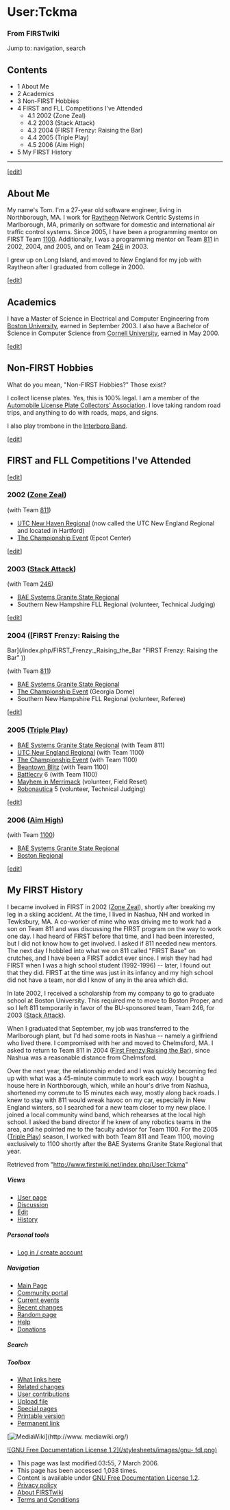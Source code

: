 # User:Tckma

### From FIRSTwiki

Jump to: navigation, search

## Contents

  * 1 About Me
  * 2 Academics
  * 3 Non-FIRST Hobbies
  * 4 FIRST and FLL Competitions I've Attended
    * 4.1 2002 (Zone Zeal)
    * 4.2 2003 (Stack Attack)
    * 4.3 2004 (FIRST Frenzy: Raising the Bar)
    * 4.4 2005 (Triple Play)
    * 4.5 2006 (Aim High)
  * 5 My FIRST History  
---  
  
[[edit](/index.php?title=User:Tckma&action=edit&section=1 "Edit section: About
Me" )]

## About Me

My name's Tom. I'm a 27-year old software engineer, living in Northborough,
MA. I work for [Raytheon](http://www.raytheon.com "http://www.raytheon.com" )
Network Centric Systems in Marlborough, MA, primarily on software for domestic
and international air traffic control systems. Since 2005, I have been a
programming mentor on FIRST Team [1100](/index.php/1100 "1100" ).
Additionally, I was a programming mentor on Team [811](/index.php/811 "811" )
in 2002, 2004, and 2005, and on Team [246](/index.php/246 "246" ) in 2003.

I grew up on Long Island, and moved to New England for my job with Raytheon
after I graduated from college in 2000.

[[edit](/index.php?title=User:Tckma&action=edit&section=2 "Edit section:
Academics" )]

## Academics

I have a Master of Science in Electrical and Computer Engineering from [Boston
University](http://www.bu.edu "http://www.bu.edu" ), earned in September 2003.
I also have a Bachelor of Science in Computer Science from [Cornell
University](http://www.cornell.edu "http://www.cornell.edu" ), earned in May
2000.

[[edit](/index.php?title=User:Tckma&action=edit&section=3 "Edit section: Non-
FIRST Hobbies" )]

## Non-FIRST Hobbies

What do you mean, "Non-FIRST Hobbies?" Those exist?

I collect license plates. Yes, this is 100% legal. I am a member of the
[Automobile License Plate Collectors' Association](http://www.alpca.org
"http://www.alpca.org" ). I love taking random road trips, and anything to do
with roads, maps, and signs.

I also play trombone in the [Interboro Band](http://www.interboroband.org
"http://www.interboroband.org" ).

[[edit](/index.php?title=User:Tckma&action=edit&section=4 "Edit section: FIRST
and FLL Competitions I've Attended" )]

## FIRST and FLL Competitions I've Attended

[[edit](/index.php?title=User:Tckma&action=edit&section=5 "Edit section: 2002
\(Zone Zeal\)" )]

### 2002 ([Zone Zeal](/index.php/Zone_Zeal "Zone Zeal" ))

(with Team [811](/index.php/811 "811" ))

  * [UTC New Haven Regional](/index.php/UTC_Regional "UTC Regional" ) (now called the UTC New England Regional and located in Hartford) 
  * [The Championship Event](/index.php/The_Championship_Event "The Championship Event" ) (Epcot Center) 

[[edit](/index.php?title=User:Tckma&action=edit&section=6 "Edit section: 2003
\(Stack Attack\)" )]

### 2003 ([Stack Attack](/index.php/Stack_Attack "Stack Attack" ))

(with Team [246](/index.php/246 "246" ))

  * [BAE Systems Granite State Regional](/index.php/BAE_Regional "BAE Regional" )
  * Southern New Hampshire FLL Regional (volunteer, Technical Judging) 

[[edit](/index.php?title=User:Tckma&action=edit&section=7 "Edit section: 2004
\(FIRST Frenzy: Raising the Bar\)" )]

### 2004 ([FIRST Frenzy: Raising the
Bar](/index.php/FIRST_Frenzy:_Raising_the_Bar "FIRST Frenzy: Raising the Bar"
))

(with Team [811](/index.php/811 "811" ))

  * [BAE Systems Granite State Regional](/index.php/BAE_Regional "BAE Regional" )
  * [The Championship Event](/index.php/The_Championship_Event "The Championship Event" ) (Georgia Dome) 
  * Southern New Hampshire FLL Regional (volunteer, Referee) 

[[edit](/index.php?title=User:Tckma&action=edit&section=8 "Edit section: 2005
\(Triple Play\)" )]

### 2005 ([Triple Play](/index.php/Triple_Play "Triple Play" ))

  * [BAE Systems Granite State Regional](/index.php/BAE_Regional "BAE Regional" ) (with Team 811) 
  * [UTC New England Regional](/index.php/UTC_Regional "UTC Regional" ) (with Team 1100) 
  * [The Championship Event](/index.php/The_Championship_Event "The Championship Event" ) (with Team 1100) 
  * [Beantown Blitz](/index.php/Beantown_Blitz "Beantown Blitz" ) (with Team 1100) 
  * [Battlecry](/index.php/Battlecry "Battlecry" ) 6 (with Team 1100) 
  * [Mayhem in Merrimack](/index.php/Mayhem_in_Merrimack "Mayhem in Merrimack" ) (volunteer, Field Reset) 
  * [Robonautica](/index.php?title=Robonautica&action=edit "Robonautica" ) 5 (volunteer, Technical Judging) 

[[edit](/index.php?title=User:Tckma&action=edit&section=9 "Edit section: 2006
\(Aim High\)" )]

### 2006 ([Aim High](/index.php/Aim_High "Aim High" ))

(with Team [1100](/index.php/1100 "1100" ))

  * [BAE Systems Granite State Regional](/index.php/BAE_Regional "BAE Regional" )
  * [Boston Regional](/index.php/Boston_Regional "Boston Regional" )

[[edit](/index.php?title=User:Tckma&action=edit&section=10 "Edit section: My
FIRST History" )]

## My FIRST History

I became involved in FIRST in 2002 ([Zone Zeal](/index.php/Zone_Zeal "Zone
Zeal" )), shortly after breaking my leg in a skiing accident. At the time, I
lived in Nashua, NH and worked in Tewksbury, MA. A co-worker of mine who was
driving me to work had a son on Team 811 and was discussing the FIRST program
on the way to work one day. I had heard of FIRST before that time, and I had
been interested, but I did not know how to get involved. I asked if 811 needed
new mentors. The next day I hobbled into what we on 811 called "FIRST Base" on
crutches, and I have been a FIRST addict ever since. I wish they had had FIRST
when I was a high school student (1992-1996) -- later, I found out that they
did. FIRST at the time was just in its infancy and my high school did not have
a team, nor did I know of any in the area which did.

In late 2002, I received a scholarship from my company to go to graduate
school at Boston University. This required me to move to Boston Proper, and so
I left 811 temporarily in favor of the BU-sponsored team, Team 246, for 2003
([Stack Attack](/index.php/Stack_Attack "Stack Attack" )).

When I graduated that September, my job was transferred to the Marlborough
plant, but I'd had some roots in Nashua -- namely a girlfriend who lived
there. I compromised with her and moved to Chelmsford, MA. I asked to return
to Team 811 in 2004 ([First Frenzy:Raising the
Bar](/index.php?title=First_Frenzy:Raising_the_Bar&action=edit "First
Frenzy:Raising the Bar" )), since Nashua was a reasonable distance from
Chelmsford.

Over the next year, the relationship ended and I was quickly becoming fed up
with what was a 45-minute commute to work each way. I bought a house here in
Northborough, which, while an hour's drive from Nashua, shortened my commute
to 15 minutes each way, mostly along back roads. I knew to stay with 811 would
wreak havoc on my car, especially in New England winters, so I searched for a
new team closer to my new place. I joined a local community wind band, which
rehearses at the local high school. I asked the band director if he knew of
any robotics teams in the area, and he pointed me to the faculty advisor for
Team 1100. For the 2005 ([Triple Play](/index.php/Triple_Play "Triple Play" ))
season, I worked with both Team 811 and Team 1100, moving exclusively to 1100
shortly after the BAE Systems Granite State Regional that year.

Retrieved from "<http://www.firstwiki.net/index.php/User:Tckma>"

##### Views

  * [User page](/index.php/User:Tckma)
  * [Discussion](/index.php/User_talk:Tckma)
  * [Edit](/index.php?title=User:Tckma&action=edit)
  * [History](/index.php?title=User:Tckma&action=history)

##### Personal tools

  * [Log in / create account](/index.php?title=Special:Userlogin&returnto=User:Tckma)

[](/index.php/Main_Page "Main Page" )

##### Navigation

  * [Main Page](/index.php/Main_Page)
  * [Community portal](/index.php/FIRSTwiki:Community_portal)
  * [Current events](/index.php/Current_events)
  * [Recent changes](/index.php/Special:Recentchanges)
  * [Random page](/index.php/Special:Random)
  * [Help](/index.php/Help:Contents)
  * [Donations](/index.php/FIRSTwiki:Site_support)

##### Search



##### Toolbox

  * [What links here](/index.php/Special:Whatlinkshere/User:Tckma)
  * [Related changes](/index.php/Special:Recentchangeslinked/User:Tckma)
  * [User contributions](/index.php/Special:Contributions/Tckma)
  * [Upload file](/index.php/Special:Upload)
  * [Special pages](/index.php/Special:Specialpages)
  * [Printable version](/index.php?title=User:Tckma&printable=yes)
  * [Permanent link](/index.php?title=User:Tckma&oldid=44457)

[![MediaWiki](/skins/common/images/poweredby_mediawiki_88x31.png)](http://www.
mediawiki.org/)

[![GNU Free Documentation License 1.2](/stylesheets/images/gnu-
fdl.png)](http://www.gnu.org/copyleft/fdl.html)

  * This page was last modified 03:55, 7 March 2006.
  * This page has been accessed 1,038 times.
  * Content is available under [GNU Free Documentation License 1.2](http://www.gnu.org/copyleft/fdl.html "http://www.gnu.org/copyleft/fdl.html" ).
  * [Privacy policy](/index.php/FIRSTwiki:Privacy_policy "FIRSTwiki:Privacy policy" )
  * [About FIRSTwiki](/index.php/FIRSTwiki:About "FIRSTwiki:About" )
  * [Terms and Conditions](/index.php/FIRSTwiki:Terms_and_conditions "FIRSTwiki:Terms and conditions" )

